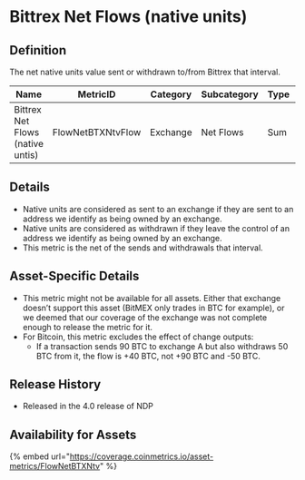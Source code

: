 # Bittrex Net Flows (native units)

## Definition

The net native units value sent or withdrawn to/from Bittrex that interval.

| Name                             | MetricID          | Category | Subcategory | Type | Unit         | Interval |
| -------------------------------- | ----------------- | -------- | ----------- | ---- | ------------ | -------- |
| Bittrex Net Flows (native untis) | FlowNetBTXNtvFlow | Exchange | Net Flows   | Sum  | Native units | 1 day    |

## Details

* Native units are considered as sent to an exchange if they are sent to an address we identify as being owned by an exchange.
* Native units are considered as withdrawn if they leave the control of an address we identify as being owned by an exchange.
* This metric is the net of the sends and withdrawals that interval.

## Asset-Specific Details

* This metric might not be available for all assets. Either that exchange doesn’t support this asset (BitMEX only trades in BTC for example), or we deemed that our coverage of the exchange was not complete enough to release the metric for it.
* For Bitcoin, this metric excludes the effect of change outputs:
  * If a transaction sends 90 BTC to exchange A but also withdraws 50 BTC from it, the flow is +40 BTC, not +90 BTC and -50 BTC.

## Release History

* Released in the 4.0 release of NDP

## Availability for Assets

{% embed url="https://coverage.coinmetrics.io/asset-metrics/FlowNetBTXNtv" %}
